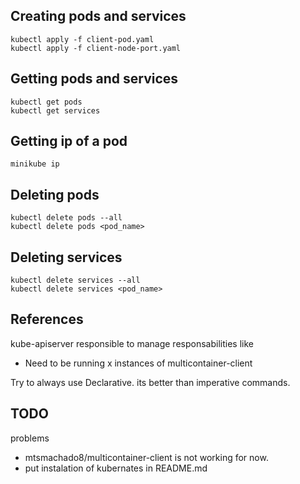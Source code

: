 ## Creating pods and services
	kubectl apply -f client-pod.yaml
	kubectl apply -f client-node-port.yaml

## Getting pods and services
	kubectl get pods
	kubectl get services

## Getting ip of a pod
	minikube ip
	
## Deleting pods 
	kubectl delete pods --all
	kubectl delete pods <pod_name>

## Deleting services 
	kubectl delete services --all
	kubectl delete services <pod_name>
	
## References
kube-apiserver responsible to manage responsabilities like
- Need to be running x instances of multicontainer-client

Try to always use Declarative. its better than imperative commands.


## TODO
problems
- mtsmachado8/multicontainer-client is not working for now.
- put instalation of kubernates in README.md